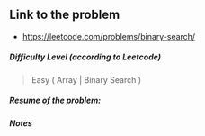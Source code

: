 ## Link to the problem
 
 - https://leetcode.com/problems/binary-search/
 
 ##### Difficulty Level (according to Leetcode)
 
 > Easy ( Array | Binary Search )
 
 
 ##### Resume of the problem: 
 
 
 ##### Notes

